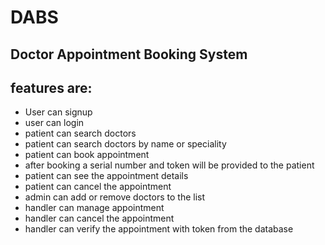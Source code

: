 # DABS

## Doctor Appointment Booking System

## **features are:**

- User can signup
- user can login
- patient can search doctors
- patient can search doctors by name or speciality
- patient can book appointment
- after booking a serial number and token will be provided to the patient
- patient can see the appointment details
- patient can cancel the appointment
- admin can add or remove doctors to the list
- handler can manage appointment
- handler can cancel the appointment
- handler can verify the appointment with token from the database
